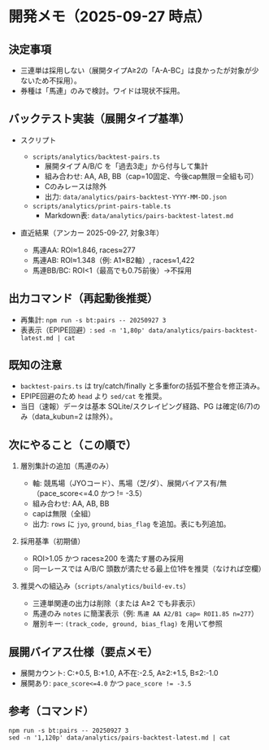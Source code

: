 # 開発メモ（2025-09-27 時点）

## 決定事項
- 三連単は採用しない（展開タイプA≥2の「A-A-BC」は良かったが対象が少ないため不採用）。
- 券種は「馬連」のみで検討。ワイドは現状不採用。

## バックテスト実装（展開タイプ基準）
- スクリプト
  - `scripts/analytics/backtest-pairs.ts`
    - 展開タイプ A/B/C を「過去3走」から付与して集計
    - 組み合わせ: AA, AB, BB（cap=10固定、今後cap無限＝全組も可）
    - Cのみレースは除外
    - 出力: `data/analytics/pairs-backtest-YYYY-MM-DD.json`
  - `scripts/analytics/print-pairs-table.ts`
    - Markdown表: `data/analytics/pairs-backtest-latest.md`

- 直近結果（アンカー 2025-09-27, 対象3年）
  - 馬連AA: ROI≈1.846, races≈277
  - 馬連AB: ROI≈1.348（例: A1×B2軸）, races≈1,422
  - 馬連BB/BC: ROI<1（最高でも0.75前後）→不採用

## 出力コマンド（再起動後推奨）
- 再集計: `npm run -s bt:pairs -- 20250927 3`
- 表表示（EPIPE回避）: `sed -n '1,80p' data/analytics/pairs-backtest-latest.md | cat`

## 既知の注意
- `backtest-pairs.ts` は try/catch/finally と多重forの括弧不整合を修正済み。
- EPIPE回避のため `head` より `sed/cat` を推奨。
- 当日（速報）データは基本 SQLite/スクレイピング経路、PG は確定(6/7)のみ（data_kubun=2 は除外）。

## 次にやること（この順で）
1. 層別集計の追加（馬連のみ）
   - 軸: 競馬場（JYOコード）、馬場（芝/ダ）、展開バイアス有/無（pace_score<=4.0 かつ != -3.5）
   - 組み合わせ: AA, AB, BB
   - capは無限（全組）
   - 出力: `rows` に `jyo`, `ground`, `bias_flag` を追加。表にも列追加。

2. 採用基準（初期値）
   - ROI>1.05 かつ races≥200 を満たす層のみ採用
   - 同一レースでは A/B/C 頭数が満たせる最上位1件を推奨（なければ空欄）

3. 推奨への組込み（`scripts/analytics/build-ev.ts`）
   - 三連単関連の出力は削除（または A≥2 でも非表示）
   - 馬連のみ `notes` に簡潔表示（例: `馬連 AA A2/B1 cap∞ ROI1.85 n=277`）
   - 層別キー: `(track_code, ground, bias_flag)` を用いて参照

## 展開バイアス仕様（要点メモ）
- 展開カウント: C:+0.5, B:+1.0, A不在:-2.5, A≥2:+1.5, B≤2:-1.0
- 展開あり: `pace_score<=4.0` かつ `pace_score != -3.5`

## 参考（コマンド）
```
npm run -s bt:pairs -- 20250927 3
sed -n '1,120p' data/analytics/pairs-backtest-latest.md | cat
```


